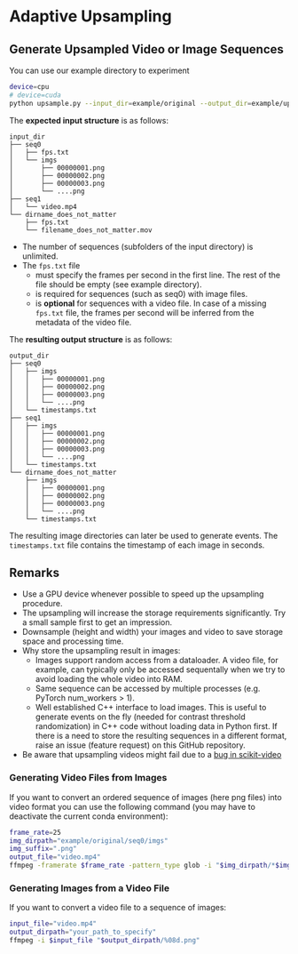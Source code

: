 # Adaptive Upsampling

## Generate Upsampled Video or Image Sequences
You can use our example directory to experiment
```bash
device=cpu
# device=cuda
python upsample.py --input_dir=example/original --output_dir=example/upsampled --device=$device

```
The **expected input structure** is as follows:
```
input_dir
├── seq0
│   ├── fps.txt
│   └── imgs
│       ├── 00000001.png
│       ├── 00000002.png
│       ├── 00000003.png
│       └── ....png
├── seq1
│   └── video.mp4
└── dirname_does_not_matter
    ├── fps.txt
    └── filename_does_not_matter.mov

```
- The number of sequences (subfolders of the input directory) is unlimited.
- The `fps.txt` file
    - must specify the frames per second in the first line. The rest of the file should be empty (see example directory).
    - is required for sequences (such as seq0) with image files.
    - is **optional** for sequences with a video file. In case of a missing `fps.txt` file, the frames per second will be inferred from the metadata of the video file.

The **resulting output structure** is as follows:
```
output_dir
├── seq0
│   ├── imgs
│   │   ├── 00000001.png
│   │   ├── 00000002.png
│   │   ├── 00000003.png
│   │   └── ....png
│   └── timestamps.txt
├── seq1
│   ├── imgs
│   │   ├── 00000001.png
│   │   ├── 00000002.png
│   │   ├── 00000003.png
│   │   └── ....png
│   └── timestamps.txt
└── dirname_does_not_matter
    ├── imgs
    │   ├── 00000001.png
    │   ├── 00000002.png
    │   ├── 00000003.png
    │   └── ....png
    └── timestamps.txt
```
The resulting image directories can later be used to generate events. The `timestamps.txt` file contains the timestamp of each image in seconds.


## Remarks
- Use a GPU device whenever possible to speed up the upsampling procedure.
- The upsampling will increase the storage requirements significantly. Try a small sample first to get an impression.
- Downsample (height and width) your images and video to save storage space and processing time.
- Why store the upsampling result in images:
    - Images support random access from a dataloader. A video file, for example, can typically only be accessed sequentally when we try to avoid loading the whole video into RAM.
    - Same sequence can be accessed by multiple processes (e.g. PyTorch num\_workers > 1).
    - Well established C++ interface to load images. This is useful to generate events on the fly (needed for contrast threshold randomization) in C++ code without loading data in Python first.
  If there is a need to store the resulting sequences in a different format, raise an issue (feature request) on this GitHub repository.
- Be aware that upsampling videos might fail due to a [bug in scikit-video](https://github.com/scikit-video/scikit-video/issues/60)

### Generating Video Files from Images
If you want to convert an ordered sequence of images (here png files) into video format you can use the following command (you may have to deactivate the current conda environment):
```bash
frame_rate=25
img_dirpath="example/original/seq0/imgs"
img_suffix=".png"
output_file="video.mp4"
ffmpeg -framerate $frame_rate -pattern_type glob -i "$img_dirpath/*$img_suffix" -c:v libx265 -x265-params lossless=1 $output_file
```

### Generating Images from a Video File
If you want to convert a video file to a sequence of images:
```bash
input_file="video.mp4"
output_dirpath="your_path_to_specify"
ffmpeg -i $input_file "$output_dirpath/%08d.png"
```
